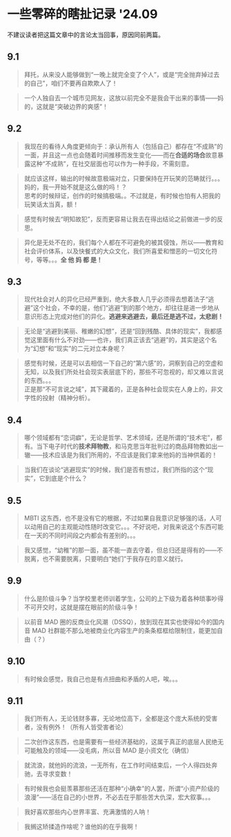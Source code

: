# 一些零碎的瞎扯记录 '24.09

<notice>不建议读者把这篇文章中的言论太当回事，原因同前两篇。</notice>

## 9.1

> 拜托，从来没人能够做到“一晚上就完全变了个人”，或是“完全抛弃掉过去的自己”，咱们不要再自欺欺人了！

> 一个人独自去一个城市见网友，这放以前完全不是我会干出来的事情——妈的，这就是“突破边界的爽感”！

## 9.2

> 我现在的看待人角度更倾向于：承认所有人（包括自己）都存在“不成熟”的一面，并且这一点也会随着时间推移而发生变化——而在**合适的场合**故意暴露这种“不成熟”，在社交层面也可以作为一种手段，不需刻意。

> 就应该这样，输出的时候故意极端对立，只要保持在开玩笑的范畴就行。。。妈的，我一开始不就是这么做的吗！？<br>
思考的时候辩证，创作的时候搞极端。。不过就是，有时候也怕有人把我的玩笑话太当真，额！

> 感觉有时候去“明知故犯”，反而更容易让我去在得出结论之前做进一步的反思。

> 异化是无处不在的，我们每个人都在不可避免的被其侵蚀，所以——教育和社会评价体系，以及快餐式的大众文化，我们所喜爱和憎恶的一切文化符号，等等。。。**全 他 妈 都 是！**

## 9.3

> 现代社会对人的异化已经严重到，绝大多数人几乎必须得去想着法子“逃避”这个社会，不幸的是，他们“逃避”到的那个地方，却往往是进一步地从意识形态上完成对他们的异化。**逃避来逃避去，最后还是逃不过，太悲剧！**

> 无论是“逃避到美丽、稚嫩的幻想”，还是“回到残酷、具体的现实”，我都感觉这里面有什么不对劲——也许，我们真正该去“逃避”的，其实是这个名为“幻想”和“现实”的二元对立本身呢？

> 感觉有时候，还是可以去相信一下自己的“第六感”的，洞察到自己的空虚和无知，以及我们所处社会现实表层底下的，那些不可忽视的，却又难以言说的东西。。。<br>
正是那“不可言说之域”，其下藏着的，正是各种社会现实在人身上的，非文字性的投射（精神分析）。

## 9.4

> 哪个领域都有“恋词癖”，无论是哲学、艺术领域，还是所谓的“技术宅”，都有。当下电子时代的**技术拜物教**，和马克思当年批判过的商品拜物教如出一辙——技术应该是为我们所用的，不应该是我们拿来他妈的当神供着的！

> 当我们在谈论“逃避现实”的时候，我们是否有想过，我们所指的这个“现实”，它到底是个什么？

## 9.5

> MBTI 这东西，也不是没有它的根据，不过如果自我意识足够强的话，人可以动用自己的主观能动性随时改变它。。。不好说吧，对我来说这个东西可能在一天的不同时间段之内都会有差别的。。。

> 我又感觉，“幼稚”的那一面，虽不能一直去守着，但总归还是得有的——不脱离，也不需要脱离，只要明白“她们”于我存在的意义就行。

## 9.9

> 什么是阶级斗争？当学校里老师训着学生，公司的上下级为着各种琐事吵得不可开交时，这就是摆在眼前的阶级斗争！

> 以前音 MAD 圈的反商业化风潮（DSSQ），放到现在其实也使得如今的国内音 MAD 社群能不那么地被商业化内容生产的条条框框给限制住，能更加自由（？）

## 9.10

> 有时候会感觉，我自己也是有点扭曲和矛盾的人吧，唉。。。

## 9.11

> 我们所有人，无论钱财多寡，无论地位高下，全都是这个庞大系统的受害者，没有例外！（所有人皆受害者论）

> 二次创作这东西，也是需要有一些经济基础的，这属于真正的底层人民绝无可能触及的领域——没毛病，所以音 MAD 是小资文化（确信）

> 就流浪，就他妈的流浪，一无所有，在工作时间结束后，一个人得四处奔驰，去寻求变数！

> 有时候我也会挺羡慕那些还活在那种“小确幸”的人罢，所谓“小资产阶级的浪漫”——活在自己的小世界，不必去在乎那些苦大仇深，宏大叙事。。。

> 我好喜欢那些内心世界丰富、充满激情的人呐！

> 我搁这矫揉造作啥呢？谁他妈的在乎我啊！
